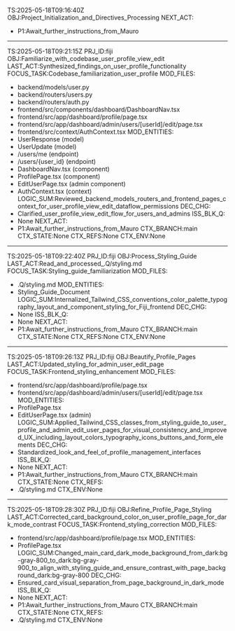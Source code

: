 TS:2025-05-18T09:16:40Z
OBJ:Project_Initialization_and_Directives_Processing
NEXT_ACT:
- P1:Await_further_instructions_from_Mauro
---
TS:2025-05-18T09:21:15Z
PRJ_ID:fiji
OBJ:Familiarize_with_codebase_user_profile_view_edit
LAST_ACT:Synthesized_findings_on_user_profile_functionality
FOCUS_TASK:Codebase_familiarization_user_profile
MOD_FILES:
- backend/models/user.py
- backend/routers/users.py
- backend/routers/auth.py
- frontend/src/components/dashboard/DashboardNav.tsx
- frontend/src/app/dashboard/profile/page.tsx
- frontend/src/app/dashboard/admin/users/[userId]/edit/page.tsx
- frontend/src/context/AuthContext.tsx
MOD_ENTITIES:
- UserResponse (model)
- UserUpdate (model)
- /users/me (endpoint)
- /users/{user_id} (endpoint)
- DashboardNav.tsx (component)
- ProfilePage.tsx (component)
- EditUserPage.tsx (admin component)
- AuthContext.tsx (context)
LOGIC_SUM:Reviewed_backend_models_routers_and_frontend_pages_context_for_user_profile_view_edit_dataflow_permissions
DEC_CHG:
- Clarified_user_profile_view_edit_flow_for_users_and_admins
ISS_BLK_Q:
- None
NEXT_ACT:
- P1:Await_further_instructions_from_Mauro
CTX_BRANCH:main
CTX_STATE:None
CTX_REFS:None
CTX_ENV:None
---
TS:2025-05-18T09:22:40Z
PRJ_ID:fiji
OBJ:Process_Styling_Guide
LAST_ACT:Read_and_processed_.Q/styling.md
FOCUS_TASK:Styling_guide_familiarization
MOD_FILES:
- .Q/styling.md
MOD_ENTITIES:
- Styling_Guide_Document
LOGIC_SUM:Internalized_Tailwind_CSS_conventions_color_palette_typography_layout_and_component_styling_for_Fiji_frontend
DEC_CHG:
- None
ISS_BLK_Q:
- None
NEXT_ACT:
- P1:Await_further_instructions_from_Mauro
CTX_BRANCH:main
CTX_STATE:None
CTX_REFS:None
CTX_ENV:None
---
TS:2025-05-18T09:26:13Z
PRJ_ID:fiji
OBJ:Beautify_Profile_Pages
LAST_ACT:Updated_styling_for_admin_user_edit_page
FOCUS_TASK:Frontend_styling_enhancement
MOD_FILES:
- frontend/src/app/dashboard/profile/page.tsx
- frontend/src/app/dashboard/admin/users/[userId]/edit/page.tsx
MOD_ENTITIES:
- ProfilePage.tsx
- EditUserPage.tsx (admin)
LOGIC_SUM:Applied_Tailwind_CSS_classes_from_styling_guide_to_user_profile_and_admin_edit_user_pages_for_visual_consistency_and_improved_UX_including_layout_colors_typography_icons_buttons_and_form_elements
DEC_CHG:
- Standardized_look_and_feel_of_profile_management_interfaces
ISS_BLK_Q:
- None
NEXT_ACT:
- P1:Await_further_instructions_from_Mauro
CTX_BRANCH:main
CTX_STATE:None
CTX_REFS:
- .Q/styling.md
CTX_ENV:None
---
TS:2025-05-18T09:28:30Z
PRJ_ID:fiji
OBJ:Refine_Profile_Page_Styling
LAST_ACT:Corrected_card_background_color_on_user_profile_page_for_dark_mode_contrast
FOCUS_TASK:Frontend_styling_correction
MOD_FILES:
- frontend/src/app/dashboard/profile/page.tsx
MOD_ENTITIES:
- ProfilePage.tsx
LOGIC_SUM:Changed_main_card_dark_mode_background_from_dark:bg-gray-800_to_dark:bg-gray-900_to_align_with_styling_guide_and_ensure_contrast_with_page_background_dark:bg-gray-800
DEC_CHG:
- Ensured_card_visual_separation_from_page_background_in_dark_mode
ISS_BLK_Q:
- None
NEXT_ACT:
- P1:Await_further_instructions_from_Mauro
CTX_BRANCH:main
CTX_STATE:None
CTX_REFS:
- .Q/styling.md
CTX_ENV:None
